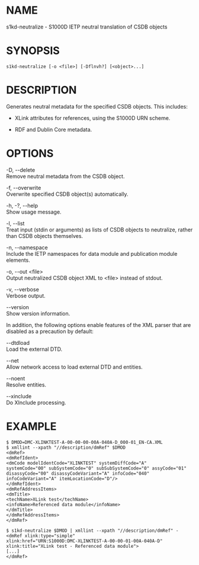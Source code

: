NAME
====

s1kd-neutralize - S1000D IETP neutral translation of CSDB objects

SYNOPSIS
========

    s1kd-neutralize [-o <file>] [-Dflnvh?] [<object>...]

DESCRIPTION
===========

Generates neutral metadata for the specified CSDB objects. This
includes:

-   XLink attributes for references, using the S1000D URN scheme.

-   RDF and Dublin Core metadata.

OPTIONS
=======

-D, --delete  
Remove neutral metadata from the CSDB object.

-f, --overwrite  
Overwrite specified CSDB object(s) automatically.

-h, -?, --help  
Show usage message.

-l, --list  
Treat input (stdin or arguments) as lists of CSDB objects to neutralize,
rather than CSDB objects themselves.

-n, --namespace  
Include the IETP namespaces for data module and publication module
elements.

-o, --out &lt;file&gt;  
Output neutralized CSDB object XML to &lt;file&gt; instead of stdout.

-v, --verbose  
Verbose output.

--version  
Show version information.

In addition, the following options enable features of the XML parser
that are disabled as a precaution by default:

--dtdload  
Load the external DTD.

--net  
Allow network access to load external DTD and entities.

--noent  
Resolve entities.

--xinclude  
Do XInclude processing.

EXAMPLE
=======

    $ DMOD=DMC-XLINKTEST-A-00-00-00-00A-040A-D_000-01_EN-CA.XML
    $ xmllint --xpath "//description/dmRef" $DMOD
    <dmRef>
    <dmRefIdent>
    <dmCode modelIdentCode="XLINKTEST" systemDiffCode="A"
    systemCode="00" subSystemCode="0" subSubSystemCode="0" assyCode="01"
    disassyCode="00" disassyCodeVariant="A" infoCode="040"
    infoCodeVariant="A" itemLocationCode="D"/>
    </dmRefIdent>
    <dmRefAddressItems>
    <dmTitle>
    <techName>XLink test</techName>
    <infoName>Referenced data module</infoName>
    </dmTitle>
    </dmRefAddressItems>
    </dmRef>

    $ s1kd-neutralize $DMOD | xmllint --xpath "//description/dmRef" -
    <dmRef xlink:type="simple"
    xlink:href="URN:S1000D:DMC-XLINKTEST-A-00-00-01-00A-040A-D"
    xlink:title="XLink test - Referenced data module">
    [...]
    </dmRef>
